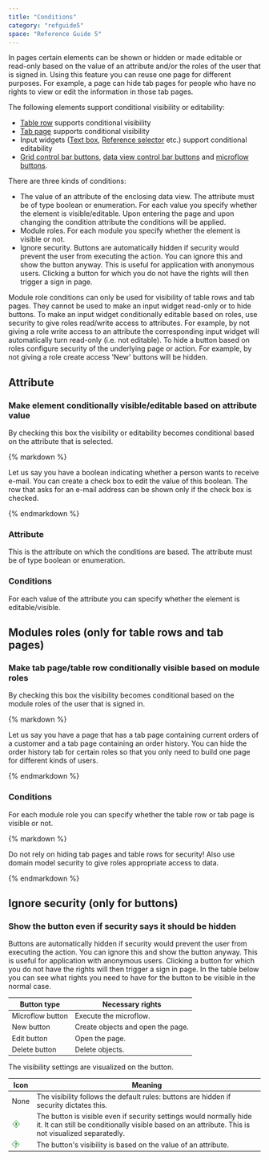```yaml
---
title: "Conditions"
category: "refguide5"
space: "Reference Guide 5"
---
```



In pages certain elements can be shown or hidden or made editable or read-only based on the value of an attribute and/or the roles of the user that is signed in. Using this feature you can reuse one page for different purposes. For example, a page can hide tab pages for people who have no rights to view or edit the information in those tab pages.

The following elements support conditional visibility or editability:

*   [Table row](Table+row) supports conditional visibility
*   [Tab page](Tab+page) supports conditional visibility
*   Input widgets ([Text box](Text+box), [Reference selector](Reference+selector) etc.) support conditional editability
*   [Grid control bar buttons](Control+Bar), [data view control bar buttons](Data+view+control+bar) and [microflow buttons](Microflow+button).

There are three kinds of conditions:

*   The value of an attribute of the enclosing data view. The attribute must be of type boolean or enumeration. For each value you specify whether the element is visible/editable. Upon entering the page and upon changing the condition attribute the conditions will be applied.
*   Module roles. For each module you specify whether the element is visible or not.
*   Ignore security. Buttons are automatically hidden if security would prevent the user from executing the action. You can ignore this and show the button anyway. This is useful for application with anonymous users. Clicking a button for which you do not have the rights will then trigger a sign in page.

Module role conditions can only be used for visibility of table rows and tab pages. They cannot be used to make an input widget read-only or to hide buttons. To make an input widget conditionally editable based on roles, use security to give roles read/write access to attributes. For example, by not giving a role write access to an attribute the corresponding input widget will automatically turn read-only (i.e. not editable). To hide a button based on roles configure security of the underlying page or action. For example, by not giving a role create access 'New' buttons will be hidden.

## Attribute

### Make element conditionally visible/editable based on attribute value

By checking this box the visibility or editability becomes conditional based on the attribute that is selected.

<div class="alert alert-info">{% markdown %}

Let us say you have a boolean indicating whether a person wants to receive e-mail. You can create a check box to edit the value of this boolean. The row that asks for an e-mail address can be shown only if the check box is checked.

{% endmarkdown %}</div>

### Attribute

This is the attribute on which the conditions are based. The attribute must be of type boolean or enumeration.

### Conditions

For each value of the attribute you can specify whether the element is editable/visible.

## Modules roles (only for table rows and tab pages)

### Make tab page/table row conditionally visible based on module roles

By checking this box the visibility becomes conditional based on the module roles of the user that is signed in.

<div class="alert alert-info">{% markdown %}

Let us say you have a page that has a tab page containing current orders of a customer and a tab page containing an order history. You can hide the order history tab for certain roles so that you only need to build one page for different kinds of users.

{% endmarkdown %}</div>

### Conditions

For each module role you can specify whether the table row or tab page is visible or not.

<div class="alert alert-warning">{% markdown %}

Do not rely on hiding tab pages and table rows for security! Also use domain model security to give roles appropriate access to data.

{% endmarkdown %}</div>

## Ignore security (only for buttons)

### Show the button even if security says it should be hidden

Buttons are automatically hidden if security would prevent the user from executing the action. You can ignore this and show the button anyway. This is useful for application with anonymous users. Clicking a button for which you do not have the rights will then trigger a sign in page. In the table below you can see what rights you need to have for the button to be visible in the normal case.

<table><thead><tr><th class="confluenceTh">Button type</th><th class="confluenceTh">Necessary rights</th></tr></thead><tbody><tr><td class="confluenceTd">Microflow button</td><td class="confluenceTd">Execute the microflow.</td></tr><tr><td class="confluenceTd">New button</td><td class="confluenceTd">Create objects and open the page.</td></tr><tr><td class="confluenceTd">Edit button</td><td class="confluenceTd">Open the page.</td></tr><tr><td class="confluenceTd">Delete button</td><td class="confluenceTd">Delete objects.</td></tr></tbody></table>

The visibility settings are visualized on the button.

<table><thead><tr><th class="confluenceTh">Icon</th><th class="confluenceTh">Meaning</th></tr></thead><tbody><tr><td class="confluenceTd">None</td><td class="confluenceTd">The visibility follows the default rules: buttons are hidden if security dictates this.</td></tr><tr><td class="confluenceTd"><img class="confluence-embedded-image" src="attachments/4522264/4751417.png" data-image-src="attachments/4522264/4751417.png"></td><td class="confluenceTd">The button is visible even if security settings would normally hide it. It can still be conditionally visible based on an attribute. This is not visualized separatedly.</td></tr><tr><td class="confluenceTd"><img class="confluence-embedded-image" src="attachments/4522264/4751414.png" data-image-src="attachments/4522264/4751414.png"></td><td class="confluenceTd">The button's visibility is based on the value of an attribute.</td></tr></tbody></table>